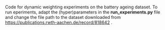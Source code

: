 Code for dynamic weighting experiments on the battery ageing dataset.  To run eperiments, adapt the (hyper)parameters in the **run_experiments.py** file and change the file path to the dataset downloaded from https://publications.rwth-aachen.de/record/818642 . 

